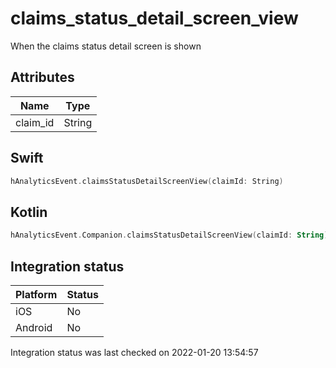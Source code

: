 # claims_status_detail_screen_view
When the claims status detail screen is shown

## Attributes

| Name      | Type |
| ----------- | ----------- |
| claim_id      | String       |

## Swift

```swift
hAnalyticsEvent.claimsStatusDetailScreenView(claimId: String)
```

## Kotlin

```kotlin
hAnalyticsEvent.Companion.claimsStatusDetailScreenView(claimId: String)
```

## Integration status

| Platform      | Status |
| ----------- | ----------- |
| iOS      |    No    |
| Android      | No       |

Integration status was last checked on 2022-01-20 13:54:57